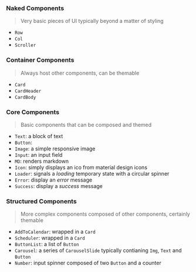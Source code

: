 ### Naked Components

> Very basic pieces of UI typically beyond a matter of styling

- `Row`
- `Col`
- `Scroller`

### Container Components

> Always host other components, can be themable

- `Card`
- `CardHeader`
- `CardBody`

### Core Components

> Basic components that can be composed and themed

- `Text`: a block of text
- `Button`:
- `Image`: a simple responsive image
- `Input`: an input field
- `MD`: renders markdown
- `Icon`: simply displays an ico from material design icons
- `Loader`: signals a _loading_ temporary state with a circular spinner
- `Error`: display an _error_ message
- `Success`: display a _success_ message

### Structured Components

> More complex components composed of other components, certainly themable

- `AddToCalendar`: wrapped in a `Card`
- `Scheduler`: wrapped in a `Card`
- `ButtonList`: a list of `Button`
- `Carousel`: a series of `CarouselSlide` typically contianing `Img`, `Text` and `Button`
- `Number`: input spinner composed of two `Button` and a counter

